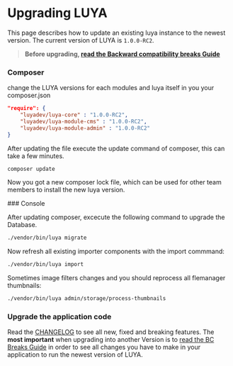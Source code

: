 # Upgrading LUYA

This page describes how to update an existing luya instance to the newest version. The current version of LUYA is `1.0.0-RC2`.

> **Before upgrading, [read the Backward compatibility breaks Guide](https://github.com/luyadev/luya/blob/master/UPGRADE.md)**

### Composer

change the LUYA versions for each modules and luya itself in you your composer.json

```json
"require": {
    "luyadev/luya-core" : "1.0.0-RC2",
    "luyadev/luya-module-cms" : "1.0.0-RC2",
    "luyadev/luya-module-admin" : "1.0.0-RC2"
}
```

After updating the file execute the update command of composer, this can take a few minutes.

```sh
composer update
```

Now you got a new composer lock file, which can be used for other team members to install the new luya version.

### Console

After updating composer, excecute the following command to upgrade the Database.

```sh
./vendor/bin/luya migrate
```

Now refresh all existing importer components with the import commmand:

```sh
./vendor/bin/luya import
```

Sometimes image filters changes and you should reprocess all flemanager thumbnails:

```sh
./vendor/bin/luya admin/storage/process-thumbnails
```

### Upgrade the application code

Read the [CHANGELOG](https://github.com/luyadev/luya/blob/master/CHANGELOG.md) to see all new, fixed and breaking features. The **most important** when upgrading into another Version is to [read the BC Breaks Guide](https://github.com/luyadev/luya/blob/master/UPGRADE.md) in order to see all changes you have to make in your application to run the newest version of LUYA.
